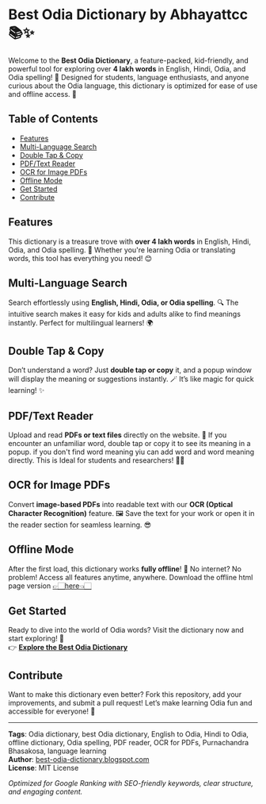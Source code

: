 # Best Odia Dictionary by Abhayattcc  📚✨

Welcome to the **Best Odia Dictionary**, a feature-packed, kid-friendly, and powerful tool for exploring over **4 lakh words** in English, Hindi, Odia, and Odia spelling! 🌟 Designed for students, language enthusiasts, and anyone curious about the Odia language, this dictionary is optimized for ease of use and offline access. 🚀

## Table of Contents
- [Features](#features)
- [Multi-Language Search](#multi-language-search)
- [Double Tap & Copy](#double-tap--copy)
- [PDF/Text Reader](#pdftext-reader)
- [OCR for Image PDFs](#ocr-for-image-pdfs)
- [Offline Mode](#offline-mode)
- [Get Started](#get-started)
- [Contribute](#contribute)

## Features
This dictionary is a treasure trove with **over 4 lakh words** in English, Hindi, Odia, and Odia spelling. 📖 Whether you're learning Odia or translating words, this tool has everything you need! 😊

## Multi-Language Search
Search effortlessly using **English, Hindi, Odia, or Odia spelling**. 🔍 The intuitive search makes it easy for kids and adults alike to find meanings instantly. Perfect for multilingual learners! 🌍

## Double Tap & Copy
Don’t understand a word? Just **double tap or copy** it, and a popup window will display the meaning or suggestions instantly. 🪄 It’s like magic for quick learning! ✨

## PDF/Text Reader
Upload and read **PDFs or text files** directly on the website. 📄 If you encounter an unfamiliar word, double tap or copy it to see its meaning in a popup. if you don't find word meaning yiu can add word and word meaning directly. This is Ideal for students and researchers! 👩‍🏫

## OCR for Image PDFs
Convert **image-based PDFs** into readable text with our **OCR (Optical Character Recognition)** feature. 🖼️ Save the text for your work or open it in the reader section for seamless learning. 😎

## Offline Mode
After the first load, this dictionary works **fully offline**! 📴 No internet? No problem! Access all features anytime, anywhere. Download the offline html page version [👉🏻here👈🏻](https://drive.usercontent.google.com/download?id=1QnAlGioEmIWYsn0WK_UuhCu0mioxEwDJ&export=download&confirm=yes)

## Get Started
Ready to dive into the world of Odia words? Visit the dictionary now and start exploring! 🚀  
👉 [**Explore the Best Odia Dictionary**](https://abhayattcc.github.io/Best-odia-dictionary/)

## Contribute
Want to make this dictionary even better? Fork this repository, add your improvements, and submit a pull request! Let’s make learning Odia fun and accessible for everyone! 🌟

---

**Tags**: Odia dictionary, best Odia dictionary, English to Odia, Hindi to Odia, offline dictionary, Odia spelling, PDF reader, OCR for PDFs, Purnachandra Bhasakosa, language learning  
**Author**: [best-odia-dictionary.blogspot.com](https://best-odia-dictionary.blogspot.com)  
**License**: MIT License  

*Optimized for Google Ranking with SEO-friendly keywords, clear structure, and engaging content.*
